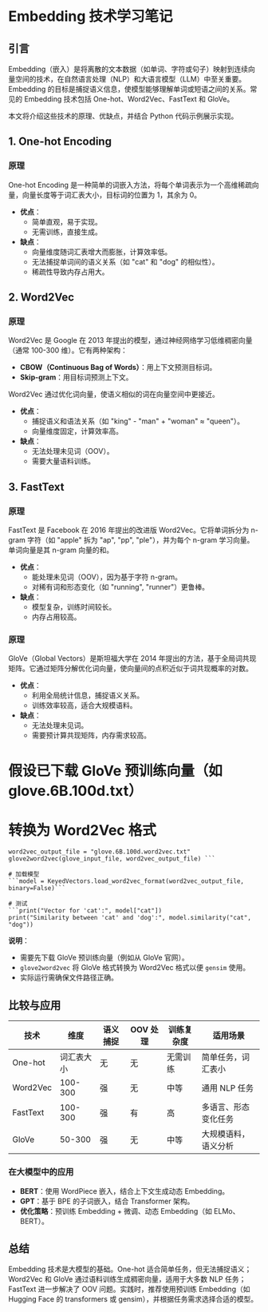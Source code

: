 # Embedding 技术学习笔记

## 引言

Embedding（嵌入）是将离散的文本数据（如单词、字符或句子）映射到连续向量空间的技术，在自然语言处理（NLP）和大语言模型（LLM）中至关重要。Embedding 的目标是捕捉语义信息，使模型能够理解单词或短语之间的关系。常见的 Embedding 技术包括 One-hot、Word2Vec、FastText 和 GloVe。

本文将介绍这些技术的原理、优缺点，并结合 Python 代码示例展示实现。

## 1. One-hot Encoding

### 原理
One-hot Encoding 是一种简单的词嵌入方法，将每个单词表示为一个高维稀疏向量，向量长度等于词汇表大小，目标词的位置为 1，其余为 0。

- **优点**：
  - 简单直观，易于实现。
  - 无需训练，直接生成。
- **缺点**：
  - 向量维度随词汇表增大而膨胀，计算效率低。
  - 无法捕捉单词间的语义关系（如 "cat" 和 "dog" 的相似性）。
  - 稀疏性导致内存占用大。


## 2. Word2Vec

### 原理
Word2Vec 是 Google 在 2013 年提出的模型，通过神经网络学习低维稠密向量（通常 100-300 维）。它有两种架构：
- **CBOW（Continuous Bag of Words）**：用上下文预测目标词。
- **Skip-gram**：用目标词预测上下文。

Word2Vec 通过优化词向量，使语义相似的词在向量空间中更接近。

- **优点**：
  - 捕捉语义和语法关系（如 "king" - "man" + "woman" ≈ "queen"）。
  - 向量维度固定，计算效率高。
- **缺点**：
  - 无法处理未见词（OOV）。
  - 需要大量语料训练。

## 3. FastText

### 原理
FastText 是 Facebook 在 2016 年提出的改进版 Word2Vec。它将单词拆分为 n-gram 字符（如 "apple" 拆为 "ap", "pp", "ple"），并为每个 n-gram 学习向量。单词向量是其 n-gram 向量的和。

- **优点**：
  - 能处理未见词（OOV），因为基于字符 n-gram。
  - 对稀有词和形态变化（如 "running", "runner"）更鲁棒。
- **缺点**：
  - 模型复杂，训练时间较长。
  - 内存占用较高。

### 原理
GloVe（Global Vectors）是斯坦福大学在 2014 年提出的方法，基于全局词共现矩阵。它通过矩阵分解优化词向量，使向量间的点积近似于词共现概率的对数。

- **优点**：
  - 利用全局统计信息，捕捉语义关系。
  - 训练效率较高，适合大规模语料。
- **缺点**：
  - 无法处理未见词。
  - 需要预计算共现矩阵，内存需求较高。

# 假设已下载 GloVe 预训练向量（如 glove.6B.100d.txt）
# 转换为 Word2Vec 格式
```glove_input_file = "glove.6B.100d.txt"
word2vec_output_file = "glove.6B.100d.word2vec.txt"
glove2word2vec(glove_input_file, word2vec_output_file) ```

# 加载模型
```model = KeyedVectors.load_word2vec_format(word2vec_output_file, binary=False)```

# 测试
```print("Vector for 'cat':", model["cat"])
print("Similarity between 'cat' and 'dog':", model.similarity("cat", "dog"))
```

**说明**：

- 需要先下载 GloVe 预训练向量（例如从 GloVe 官网）。
- `glove2word2vec` 将 GloVe 格式转换为 Word2Vec 格式以便 `gensim` 使用。
- 实际运行需确保文件路径正确。

## 比较与应用

| 技术     | 维度       | 语义捕捉 | OOV 处理 | 训练复杂度 | 适用场景             |
| -------- | ---------- | -------- | -------- | ---------- | -------------------- |
| One-hot  | 词汇表大小 | 无       | 无       | 无需训练   | 简单任务，词汇表小   |
| Word2Vec | 100-300    | 强       | 无       | 中等       | 通用 NLP 任务        |
| FastText | 100-300    | 强       | 有       | 高         | 多语言、形态变化任务 |
| GloVe    | 50-300     | 强       | 无       | 中等       | 大规模语料，语义分析 |

### 在大模型中的应用
- **BERT**：使用 WordPiece 嵌入，结合上下文生成动态 Embedding。
- **GPT**：基于 BPE 的子词嵌入，结合 Transformer 架构。
- **优化策略**：预训练 Embedding + 微调、动态 Embedding（如 ELMo、BERT）。

## 总结

Embedding 技术是大模型的基础。One-hot 适合简单任务，但无法捕捉语义；Word2Vec 和 GloVe 通过语料训练生成稠密向量，适用于大多数 NLP 任务；FastText 进一步解决了 OOV 问题。实践时，推荐使用预训练 Embedding（如 Hugging Face 的 transformers 或 gensim），并根据任务需求选择合适的模型。
